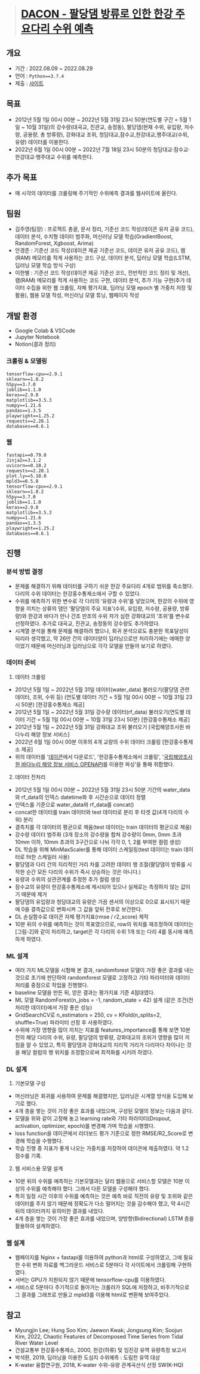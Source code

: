 > # [DACON - 팔당댐 방류로 인한 한강 주요다리 수위 예측](https://dacon.io/competitions/official/235949/overview/description)

## 개요
- 기간 : 2022.08.09 ~ 2022.08.29
- 언어 : `Python==3.7.4`
- 제출 : [사이트](https://dacon.io/competitions/official/235949/overview/description)

## 목표
- 2012년 5월 1일 00시 00분 ~ 2022년 5월 31일 23시 50분(연도별 구간 = 5월 1일 ~ 10월 31일)의 강수량(대곡교, 진관교, 송정동), 팔당댐(현재 수위, 유입량, 저수량, 공용량, 총 방류량), 강화대교 조위, 청담대교,잠수교,한강대교,행주대교(수위, 유량) 데이터를 이용한다.
- 2022년 6월 1일 00시 00분 ~ 2022년 7월 18일 23시 50분의 청담대교·잠수교·한강대교·행주대교 수위를 예측한다.

## 추가 목표
- 매 시각의 데이터를 크롤링해 주기적인 수위예측 결과를 웹사이트에 올린다.

## 팀원
- 김주영(팀장) : 프로젝트 총괄, 문서 정리, 기준선 코드 작성(데이콘 유저 공유 코드), 데이터 분석, 수치형 데이터 범주화, 머신러닝 모델 학습(GradientBoost, RandomForest, Xgboost, Arima)
- 안경준 : 기준선 코드 작성(데이콘 제공 기준선 코드, 데이콘 유저 공유 코드), 램(RAM) 메모리를 적게 사용하는 코드 구상, 데이터 분석, 딥러닝 모델 학습(LSTM, 딥러닝 모델 학습 방식 구상)
- 이한별 : 기준선 코드 작성(데이콘 제공 기준선 코드, 전반적인 코드 정리 및 개선), 램(RAM) 메모리를 적게 사용하는 코드 구현, 데이터 분석, 추가 기능 구현(추가 데이터 수집을 위한 웹 크롤링, 자체 평가지표, 딥러닝 모델 epoch 별 가중치 저장 및 활용), 웹용 모델 작성, 머신러닝 모델 튜닝, 웹페이지 작성

## 개발 환경
- Google Colab & VSCode
- Jupyter Notebook
- Notion(결과 정리)

### 크롤링 & 모델링
```
tensorflow-cpu==2.9.1
sklearn==1.0.2
h5py==3.7.0
joblib==1.1.0
keras==2.9.0
matplotlib==3.5.3
numpy==1.21.6
pandas==1.3.5
playwright==1.25.2
requests==2.28.1
databases==0.6.1
```

### 웹
```
fastapi==0.79.0
Jinja2==3.1.2
uvicorn==0.18.2
requests==2.28.1
plot.ly==5.10.0
mpld3==0.5.8
tensorflow-cpu==2.9.1
sklearn==1.0.2
h5py==3.7.0
joblib==1.1.0
keras==2.9.0
matplotlib==3.5.3
numpy==1.21.6
pandas==1.3.5
playwright==1.25.2
databases==0.6.1
```

## 진행

### 분석 방법 결정
- 문제를 해결하기 위해 데이터를 구하기 쉬운 한강 주요다리 4개로 범위를 축소했다. 다리의 수위 데이터는 한강홍수통제소에서 구할 수 있었다.
- 수위를 예측하기 위한 변수로 각 다리의 ‘유량과 수위’를 넣었으며, 한강의 수위에 영향을 끼치는 상류의 댐인 ‘팔당댐의 주요 지표’(수위, 유입량, 저수량, 공용량, 방류량)와 한강과 바다가 만나 간조 만조의 수위 차가 심한 강화대교의 ‘조위’를 변수로 선정하였다. 추가로 대곡교, 진관교, 송정동의 강수량도 추가하였다.
- 시계열 분석을 통해 문제를 해결하려 했으나, 회귀 분석으로도 충분한 목표달성이 되리라 생각했고, 약 26만 건의 데이터양이 딥러닝으로만 처리하기에는 애매한 양이었기 때문에 머신러닝과 딥러닝으로 각각 모델을 만들어 보기로 하였다.

### 데이터 준비
1. 데이터 크롤링
- 2012년 5월 1일 ~ 2022년 5월 31일 데이터(water_data) 불러오기(팔당댐 관련 데이터, 조위, 수위 등) (연도별 데이터 기간 = 5월 1일 00시 00분 ~ 10월 31일 23시 50분) [한강홍수통제소 제공]
- 2012년 5월 1일 ~ 2022년 5월 31일 강수량 데이터(rf_data) 불러오기(연도별 데이터 기간 = 5월 1일 00시 00분 ~ 10월 31일 23시 50분) [한강홍수통제소 제공]
- 2012년 5월 1일 ~ 2022년 5월 31일 강화대교 조위 불러오기 [국립해양조사원 바다누리 해양 정보 서비스]
- 2022년 6월 1일 00시 00분 이후의 4개 교량의 수위 데이터 크롤링 [한강홍수통제소 제공]
- 위의 데이터를 '[데이콘](http://www.hrfco.go.kr/)에서 다운로드', '한강홍수통제소에서 크롤링', '[국립해양조사원 바다누리 해양 정보 서비스 OPENAPI](http://www.khoa.go.kr/oceangrid/khoa/intro.do)를 이용한 파싱'을 통해 취합했다.

2. 데이터 전처리
- 2012년 5월 1일 00시 00분 ~ 2022년 5월 31일 23시 50분 기간의 water_data와 rf_data의 인덱스 datetime화 후 시간순으로 데이터 정렬
- 인덱스를 기준으로 water_data와 rf_data를 concat()
- concat한 데이터를 train 데이터와 test 데이터로 분리 후 타겟 값(4개 다리의 수위) 분리
- 결측치를 각 데이터의 평균으로 채움(test 데이터는 train 데이터의 평균으로 채움)
- 강수량 데이터 범주화 (3개 장소의 강수량을 합쳐 강수량이 0mm, 0mm 초과 10mm 이하, 10mm 초과의 3구간으로 나눠 각각 0, 1, 2를 부여한 컬럼 생성)
- DL 학습을 위해 MinMaxScaler를 통해 데이터 스케일링(test 데이터는 train 데이터로 fit한 스케일러 사용)
- 팔당댐과 다리 간의 지리적인 거리 차를 고려한 데이터 행 조절(팔당댐이 방류를 시작한 순간 모든 다리의 수위가 즉시 상승하는 것은 아니다.)
- 유량과 수위의 상관관계를 추정한 추가 컬럼 생성
- 잠수교의 유량이 한강홍수통제소에 제시되어 있으나 실제로는 측정하지 않는 값이기 때문에 제거
- 팔당댐의 유입량과 청담대교의 유량은 가끔 센서의 이상으로 0으로 표시되기 때문에 0을 결측값으로 변화시켜 그 값을 앞뒤 전후로 보간한다.
- DL 손실함수로 데이콘 자체 평가지표(rmse / r2_score) 제작
- 10분 뒤의 수위를 예측하는 것이 목표였으므로, row의 위치를 재조정하여 데이터는 [그림-2]와 같이 처리하고, target은 각 다리의 수위 1개 또는 다리 4를 동시에 예측하게 하였다.

### ML 설계
- 여러 가지 ML모델을 시험해 본 결과, randomforest 모델이 가장 좋은 결과를 내는 것으로 초기에 판단하여 randomforest 모델로 고정하고 기타 파라미터와 데이터 처리를 중점으로 작업을 진행했다.
- baseline 모델을 만든 뒤, 얻은 결과는 평가지표 기준 4점대였다.
- ML 모델 RandomForest(n_jobs = -1, random_state = 42) 설계 (같은 조건(전처리한 데이터)에서 가장 좋은 성능)
- GridSearchCV로 n_estimators = 250, cv = KFold(n_splits=2, shuffle=True) 파라미터 선정 후 사용하였다.
- 수위에 가장 영향을 많이 끼치는 지표를 features_importance를 통해 보면 10분 전의 해당 다리의 수위, 유량, 팔당댐의 방류량, 강화대교의 조위가 영향을 많이 끼침을 알 수 있었고, 특히 팔당댐과 강화대교의 지리적 거리가 다리마다 차이나는 것을 해당 컬럼의 행 위치를 조정함으로써 최적화를 시키려 하였다.

### DL 설계
1. 기본모델 구성
- 머신러닝은 회귀를 사용하여 문제를 해결했지만, 딥러닝은 시계열 방식을 도입해 보기로 했다.
- 4개 층을 쌓는 것이 가장 좋은 효과를 내었으며, 구성된 모델의 정보는 다음과 같다.
- 모델을 위와 같이 고정해 놓고 learning rate와 기타 파라미터(Dropout, activation, optimizer, epoch)를 변경해 가며 학습을 시행했다.
- loss function을 데이콘에서 리더보드 평가 기준으로 정한 RMSE/R2_Score로 변경해 학습을 수행했다.
- 학습 진행 중 지표가 좋게 나오는 가중치를 저장하여 데이콘에 제출하였다. 약 1.2 점수를 기록.

2. 웹 서비스용 모델 설계
- 10분 뒤의 수위를 예측하는 기본모델과는 달리 웹용으로 서비스할 모델은 10분 이상의 수위를 예측해야 했다. 그래서 다른 모델을 구성해야 했다.
- 특히 일정 시간 이후의 수위를 예측하는 것은 예측 바로 직전의 유량 및 조위와 같은 데이터를 주지 않기 때문에 정확도가 다소 떨어지는 것을 감수해야 했고, 약 4시간 뒤의 데이터까지 유의미한 결과를 내었다.
- 4개 층을 쌓는 것이 가장 좋은 효과를 내었으며, 양방향(Bidirectional) LSTM 층을 활용하여 설계하였다.

### 웹 설계
- 웹페이지를 Nginx + fastapi를 이용하여 python과 html로 구성하였고, 그에 필요한 수위 변화 자료를 백그라운드 서비스로 5분마다 각 사이트에서 크롤링해 구현하였다.
- 서버는 GPU가 지원되지 않기 때문에 tensorflow-cpu를 이용하였다.
- 서비스로 5분마다 주기적으로 돌아가는 크롤러가 SQL에 저장하고, 비주기적으로 그 결과를 그래프로 만들고 mpld3를 이용해 html로 변환해 보여주었다.

## 참고
- Myungjin Lee; Hung Soo Kim; Jaewon Kwak; Jongsung Kim; Soojun Kim, 2022, Chaotic Features of Decomposed Time Series from Tidal River Water Level
- 건설교통부 한강홍수통제소, 2000, 한강(하류) 및 임진강 유역 유량측정 보고서
- 박석환, 2019, 딥러닝을 이용한 도심지 수위예측 : 도림천 유역 대상
- K-water 융합연구원, 2018, K-water 수위-유량 관계곡선식 산정 SW(K-HQ)